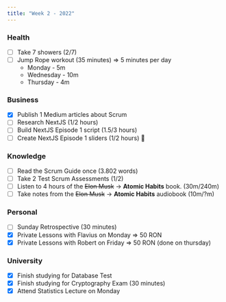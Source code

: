 ```yaml
---
title: "Week 2 - 2022"
---
```

### Health
- [ ] Take 7 showers (2/7)
- [ ] Jump Rope workout (35 minutes) => 5 minutes per day
	- Monday - 5m
	- Wednesday - 10m
	- Thursday - 4m

### Business
- [x] Publish 1 Medium articles about Scrum
- [ ] Research NextJS (1/2 hours)
- [ ] Build NextJS Episode 1 script (1.5/3 hours)
- [ ] Create NextJS Episode 1 sliders (1/2 hours) 🌟

### Knowledge
- [ ] Read the Scrum Guide once (3.802 words)
- [ ] Take 2 Test Scrum Assessments (1/2)
- [ ] Listen to 4 hours of the ~~Elon Musk~~ -> **Atomic Habits** book. (30m/240m)
- [ ] Take notes from the ~~Elon Musk~~ -> **Atomic Habits** audiobook (10m/?m)

### Personal
- [ ] Sunday Retrospective (30 minutes)
- [x] Private Lessons with Flavius on Monday => 50 RON
- [x] Private Lessons with Robert on Friday => 50 RON (done on thursday)

### University 
- [x] Finish studying for Database Test
- [x] Finish studying for Cryptography Exam (30 minutes)
- [x] Attend Statistics Lecture on Monday